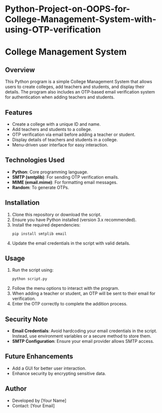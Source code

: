 # Python-Project-on-OOPS-for-College-Management-System-with-using-OTP-verification
# College Management System

## Overview
This Python program is a simple College Management System that allows users to create colleges, add teachers and students, and display their details. The program also includes an OTP-based email verification system for authentication when adding teachers and students.

## Features
- Create a college with a unique ID and name.
- Add teachers and students to a college.
- OTP verification via email before adding a teacher or student.
- Display details of teachers and students in a college.
- Menu-driven user interface for easy interaction.

## Technologies Used
- **Python**: Core programming language.
- **SMTP (smtplib)**: For sending OTP verification emails.
- **MIME (email.mime)**: For formatting email messages.
- **Random**: To generate OTPs.

## Installation
1. Clone this repository or download the script.
2. Ensure you have Python installed (version 3.x recommended).
3. Install the required dependencies:
   ```sh
   pip install smtplib email
   ```
4. Update the email credentials in the script with valid details.

## Usage
1. Run the script using:
   ```sh
   python script.py
   ```
2. Follow the menu options to interact with the program.
3. When adding a teacher or student, an OTP will be sent to their email for verification.
4. Enter the OTP correctly to complete the addition process.

## Security Note
- **Email Credentials**: Avoid hardcoding your email credentials in the script. Instead, use environment variables or a secure method to store them.
- **SMTP Configuration**: Ensure your email provider allows SMTP access.

## Future Enhancements
- Add a GUI for better user interaction.
- Enhance security by encrypting sensitive data.

## Author
- Developed by [Your Name]
- Contact: [Your Email]



